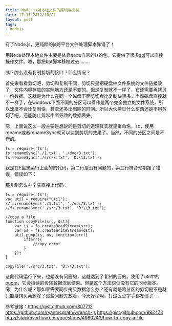 ```yaml
---
title: Node.js对本地文件的剪切与复制
date: 17:15 2012/10/21
layout: post
tags:
- nodejs
---
```

有了Node.js，更纯粹的js跨平台文件处理脚本靠谱了！

用Node处理本地文件主要是依靠node自带的fs的包，它提供了很多[api](http://nodejs.org/api/fs.html "api")可以直接操作文件。嗯，那把bat脚本移植过去........

咦？肿么没有复制剪切的接口？什么情况？

首先来看看剪切吧，剪切和复制不同，剪切只是把硬盘中文件系统的文件链接改了，文件内容存放的实际地方还是不变的。但是复制就不一样了，它还需要再拷贝一份数据。这就是为什么在同一个磁盘下面剪切会比复制快很多。当然磁盘直接就不一样了，在windows下面不同的分区可以看作是两个完全独立的文件系统，所以速度不会比复制快，甚至还多出删除的时间。所以大伙拷贝什么东西还是不用剪切了吧，还能防止异常中断导致的数据丢失。

嗯，上面说这么一段主要是想说的是剪切的道理其实就是重命名，so，使用rename或者renameSync就可以达到剪切的效果了。当然，不同的分区之间是不行的。

    fs = require('fs');
    fs.renameSync('./1.txt', './doc/3.txt');
    fs.renameSync('./src/3.txt', 'D:\\3.txt');

我是在E盘忠运行上面的的代码，第二行是没有问题的，第三行符合预期报了错误，错误如下：![]()


那复制怎么办？先直接上代码：

    fs = require('fs');
    var util = require("util");
    //fs.renameSync('./1.txt', './doc/3.txt');
    //fs.renameSync('./src/3.txt', 'D:\\3.txt');

    //copy a file
    function copyFile(src, dst){
        var is = fs.createReadStream(src);
        var os = fs.createWriteStream(dst);
        util.pump(is, os, function(err){
            if(err){
                //copy error
            }
        });
    }

    copyFile('./src/3.txt', 'D:\\3.txt');

这段代码运行下来，也是没有问题的，这就达到了复制的目的。使用了util中的[pupm](http://nodejs.org/api/util.html#util_util_pump_readablestream_writablestream_callback "pupm")，它会持续的传输数据流到结束。但是这个方法貌似没有它的同步版本。嗯，为什么呢？那如果需要同步拷贝数据怎么办？还有就是跨分区的剪切是不是就只能是拷贝再删除？这些问题先放着，今天好冷啊，打这么点字手都冻僵了.....


参考链接：[](https://gist.github.com/807712)<https://gist.github.com/807712> [](https://github.com/ryanmcgrath/wrench-js)<https://github.com/ryanmcgrath/wrench-js> [](https://gist.github.com/992478)<https://gist.github.com/992478> <http://stackoverflow.com/questions/4980243/how-to-copy-a-file>
